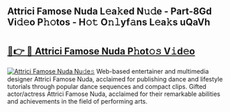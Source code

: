 ## Attrici Famose Nuda L𝚎a𝚔ed N𝚞𝚍e - Part-8Gd Vi𝚍𝚎o P𝚑𝚘tos - H𝚘𝚝 O𝚗𝚕yf𝚊ns L𝚎a𝚔s uQaVh

# <h2><a href="http://kfc5uzr.oniu.top/?m=Attrici+Famose+Nuda">🔗👉 🔴 Attrici Famose Nuda P𝚑ot𝚘𝚜 V𝚒d𝚎o</a></h2>

[![Attrici Famose Nuda Nu𝚍e𝚜](https://i.imgur.com/0qMVB7G.gif)](http://kfc5uzr.oniu.top/?m=Attrici+Famose+Nuda)
Web-based entertainer and multimedia designer Attrici Famose Nuda, acclaimed for publishing dance and lifestyle tutorials through popular dance sequences and compact clips. Gifted actor/actress Attrici Famose Nuda, acclaimed for their remarkable abilities and achievements in the field of performing arts.  
